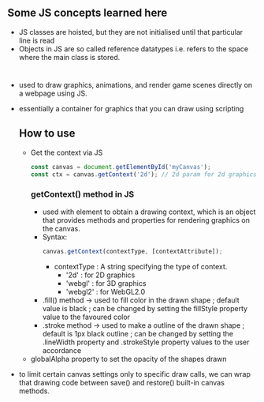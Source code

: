 ## Some JS concepts learned here

- JS classes are hoisted, but they are not initialised until that particular line is read
- Objects in JS are so called reference datatypes i.e. refers to the space where the main class is stored.

# <canvas>

- used to draw graphics, animations, and render game scenes directly on a webpage using JS.
- essentially a container for graphics that you can draw using scripting

  ## How to use <canvas>

  - Get the context via JS
    ```Javascript
    const canvas = document.getElementById('myCanvas');
    const ctx = canvas.getContext('2d'); // 2d param for 2d graphics rendering
    ```
    ### getContext() method in JS
    - used with <canvas> element to obtain a drawing context, which is an object that provides methods and properties for rendering graphics on the canvas.
    - Syntax:
      ```Javascript
      canvas.getContext(contextType, [contextAttribute]);
      ```
      - contextType : A string specifying the type of context.
        - '2d' : for 2D graphics
        - 'webgl' : for 3D graphics
        - 'webgl2' : for WebGL2.0
    - .fill() method -> used to fill color in the drawn shape ; default value is black ; can be changed by setting the fillStyle property value to the favoured color
    - .stroke method -> used to make a outline of the drawn shape ; default is 1px black outline ; can be changed by setting the .lineWidth property and .strokeStyle property values to the user accordance
  - globalAlpha property to set the opacity of the shapes drawn

- to limit certain canvas settings only to specific draw calls, we can wrap that drawing code between save() and restore() built-in canvas methods.
